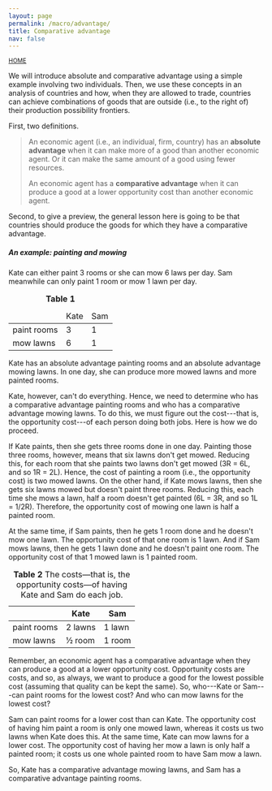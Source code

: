 ```yaml
---
layout: page
permalink: /macro/advantage/
title: Comparative advantage
nav: false
---
```


<link rel="stylesheet" href="/assets/css/table.css">

[<small>HOME</small>](/macro/)

We will introduce absolute and comparative advantage using a simple example involving two individuals. Then, we use these concepts in an analysis of countries and how, when they are allowed to trade, countries can achieve combinations of goods that are outside (i.e., to the right of) their production possibility frontiers.

First, two definitions.

> An economic agent (i.e., an individual, firm, country) has an **absolute advantage** when it can make more of a good than another economic agent. Or it can make the same amount of a good using fewer resources.
>
> An economic agent has a **comparative advantage** when it can produce a good at a lower opportunity cost than another economic agent.

Second, to give a preview, the general lesson here is going to be that countries should produce the goods for which they have a comparative advantage.

##### An example: painting and mowing 

Kate can either paint 3 rooms or she can mow 6 laws per day. Sam meanwhile can only paint 1 room or mow 1 lawn per day.

<table class="styled-table">
<thead>
<tr>
<td></td>
<td>Kate</td>
<td>Sam</td>
</tr>
</thead>
<tbody>
<tr>
<td style="text-align: left;">paint rooms</td>
<td>3</td>
<td>1</td>
</tr>
<tr>
<td style="text-align: left;">mow lawns</td>
<td>6</td>
<td>1</td>
</tr>
</tbody>
<caption><strong>Table 1</strong></caption>
</table>


Kate has an absolute advantage painting rooms and an absolute advantage mowing lawns. In one day, she can produce more mowed lawns and more painted rooms.

Kate, however, can't do everything. Hence, we need to determine who has a comparative advantage painting rooms and who has a comparative advantage mowing lawns. To do this, we must figure out the cost---that is, the opportunity cost---of each person doing both jobs. Here is how we do proceed.

If Kate paints, then she gets three rooms done in one day. Painting those three rooms, however, means that six lawns don't get mowed. Reducing this, for each room that she paints two lawns don't get mowed (3R = 6L, and so 1R = 2L). Hence, the cost of painting a room (i.e., the opportunity cost) is two mowed lawns. On the other hand, if Kate mows lawns, then she gets six lawns mowed but doesn't paint three rooms. Reducing this, each time she mows a lawn, half a room doesn't get painted (6L = 3R, and so 1L = 1/2R). Therefore, the opportunity cost of mowing one lawn is half a painted room.

At the same time, if Sam paints, then he gets 1 room done and he doesn't mow one lawn. The opportunity cost of that one room is 1 lawn. And if Sam mows lawns, then he gets 1 lawn done and he doesn't paint one room. The opportunity cost of that 1 mowed lawn is 1 painted room.


<table class="styled-table">
<thead>
<tr>
<th></th>
<th>Kate</th>
<th>Sam</th>
</tr>
</thead>
<tbody>
<tr>
<td style="text-align: left;">paint rooms</td>
<td>2 lawns</td>
<td>1 lawn</td>
</tr>
<tr>
<td style="text-align: left;">mow lawns</td>
<td>½ room</td>
<td>1 room</td>
</tr>
</tbody>
<caption><strong>Table 2</strong> The costs&mdash;that is, the opportunity costs&mdash;of having Kate and Sam do each job.</caption>
</table>


Remember, an economic agent has a comparative advantage when they can produce a good at a lower opportunity cost. Opportunity costs are costs, and so, as always, we want to produce a good for the lowest possible cost (assuming that quality can be kept the same). So, who---Kate or Sam---can paint rooms for the lowest cost? And who can mow lawns for the lowest cost?

Sam can paint rooms for a lower cost than can Kate. The opportunity cost of having him paint a room is only one mowed lawn, whereas it costs us two lawns when Kate does this. At the same time, Kate can mow lawns for a lower cost. The opportunity cost of having her mow a lawn is only half a painted room; it costs us one whole painted room to have Sam mow a lawn.

So, Kate has a comparative advantage mowing lawns, and Sam has a comparative advantage painting rooms.
